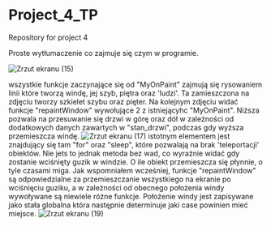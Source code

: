 # Project_4_TP
Repository for project 4  

Proste wytłumaczenie co zajmuje się czym w programie.

![Zrzut ekranu (15)](https://user-images.githubusercontent.com/65567778/176584971-3950c75f-5d84-489c-a3e9-4b3b8402c58d.png)

wszystkie funkcje zaczynające się od "MyOnPaint" zajmują się rysowaniem linii które tworzą windę, jej szyb, piętra oraz 'ludzi'.
Ta zamieszczona na zdjęciu tworzy szkielet szybu oraz pięter. Na kolejnym zdjęciu widać funkcje "repaintWindow" wywołujące 2 z istniejącyhc "MyOnPaint".
Niższa pozwala na przesuwanie się drzwi w górę oraz dół w zależności od dodatkowych danych zawartych w "stan_drzwi",
podczas gdy wyższa przemieszcza windę.
![Zrzut ekranu (17)](https://user-images.githubusercontent.com/65567778/176586049-04b8e6f2-1e4d-45e5-ad41-b9f8273df0ec.png)
istotnym elementem jest znajdujący się tam "for" oraz "sleep", które pozwalają na brak 'teleportacji' obiektów. Nie jets to jednak metoda bez wad, co wyraźnie widać gdy zostanie wciśnięty guzik w windzie. O ile obiekt przemieszcza się płynnie, o tyle czasami miga.
Jak wspomniałem wcześniej, funkcje "repaintWindow" są odpowiedzialne za przemieszczanie wszystkiego na ekranie po wciśnięciu guziku, a w zależności od obecnego położenia windy wywoływane są niewiele różne funkcje. Położenie windy jest zapisywane jako stała globalna która następnie determinuje jaki case powinien mieć miejsce.
![Zrzut ekranu (19)](https://user-images.githubusercontent.com/65567778/176587120-9d3fb7f5-508e-43c7-add1-9f0b05c31f5f.png)

